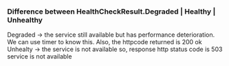 ﻿### Difference between HealthCheckResult.Degraded | Healthy | Unhealthy 

Degraded -> the service still available but has performance deterioration. We can use timer to know this. Also, the httpcode returned is 200 ok
Unhealty -> the service is not available so, response http status code is 503 service is not available  